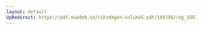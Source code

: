 ```yaml
---
layout: default
UpRedirect: https://pdf.swedeb.se/riksdagen-volumeG-pdf/199798/reg_199798/reg_199798_0469.pdf
---
```


